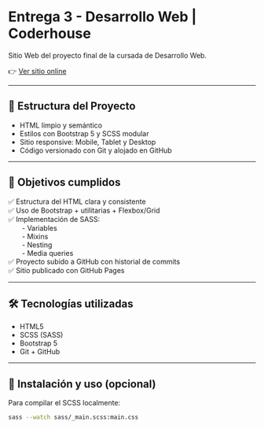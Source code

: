 # Entrega 3 - Desarrollo Web | Coderhouse

Sitio Web del proyecto final de la cursada de Desarrollo Web.

👉 [Ver sitio online](https://iivannz.github.io/entrega3/)

---

## 📁 Estructura del Proyecto

- HTML limpio y semántico
- Estilos con Bootstrap 5 y SCSS modular
- Sitio responsive: Mobile, Tablet y Desktop
- Código versionado con Git y alojado en GitHub

---

## 🎯 Objetivos cumplidos

✅ Estructura del HTML clara y consistente  
✅ Uso de Bootstrap + utilitarias + Flexbox/Grid  
✅ Implementación de SASS:  
  - Variables  
  - Mixins  
  - Nesting  
  - Media queries  
✅ Proyecto subido a GitHub con historial de commits  
✅ Sitio publicado con GitHub Pages

---

## 🛠️ Tecnologías utilizadas

- HTML5
- SCSS (SASS)
- Bootstrap 5
- Git + GitHub

---

## 🔧 Instalación y uso (opcional)

Para compilar el SCSS localmente:

```bash
sass --watch sass/_main.scss:main.css
